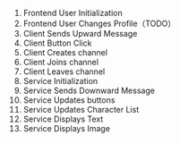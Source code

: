 1. Frontend User Initialization
2. Frontend User Changes Profile（TODO）
3. Client Sends Upward Message
4. Client Button Click
5. Client Creates channel
6. Client Joins channel
7. Client Leaves channel
8. Service Initialization
9. Service Sends Downward Message
10. Service Updates buttons
11. Service Updates Character List
12. Service Displays Text
13. Service Displays Image
